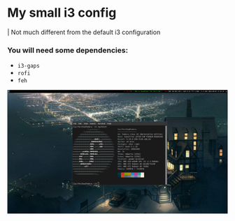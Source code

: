 # My small i3 config
| Not much different from the default i3 configuration

### You will need some dependencies:
* `i3-gaps`
* `rofi`
* `feh`

![Screenshot](./screenshot.png)
